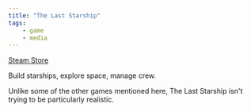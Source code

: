 ```yaml
---
title: "The Last Starship"
tags:
    - game
    - media
---
```

[Steam Store](https://store.steampowered.com/app/1857080/The_Last_Starship/)

Build starships, explore space, manage crew.

Unlike some of the other games mentioned here, The Last Starship isn't trying to be particularly realistic.